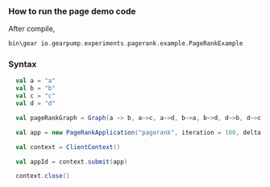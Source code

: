 ### How to run the page demo code

After compile,
```scala
bin\gear io.gearpump.experiments.pagerank.example.PageRankExample
```

### Syntax

```scala
  val a = "a"
  val b = "b"
  val c = "c"
  val d = "d"

  val pageRankGraph = Graph(a ~> b, a~>c, a~>d, b~>a, b~>d, d~>b, d~>c, c~>b)

  val app = new PageRankApplication("pagerank", iteration = 100, delta = 0.001, pageRankGraph)

  val context = ClientContext()

  val appId = context.submit(app)

  context.close()
```